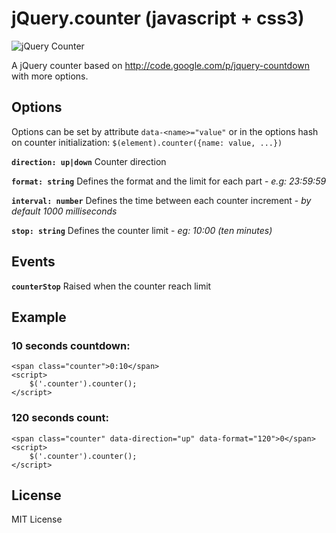# jQuery.counter (javascript + css3)

![jQuery Counter](http://i.imgur.com/ub7D9.png)

A jQuery counter based on http://code.google.com/p/jquery-countdown with more options.


## Options
Options can be set by attribute `data-<name>="value"` or in the options hash on counter initialization: `$(element).counter({name: value, ...})`

**`direction: up|down`** Counter direction

**`format: string`** Defines the format and the limit for each part - _e.g: 23:59:59_

**`interval: number`** Defines the time between each counter increment - _by default 1000 milliseconds_

**`stop: string`** Defines the counter limit - _eg: 10:00 (ten minutes)_

## Events

**`counterStop`** Raised when the counter reach limit

## Example
### 10 seconds countdown:

    <span class="counter">0:10</span>
    <script>
        $('.counter').counter();
    </script>

### 120 seconds count:
    <span class="counter" data-direction="up" data-format="120">0</span>
    <script>
        $('.counter').counter();
    </script>
    
## License
MIT License